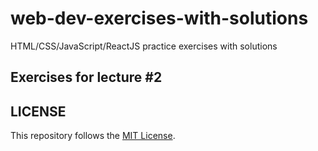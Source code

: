 # web-dev-exercises-with-solutions
HTML/CSS/JavaScript/ReactJS practice exercises with solutions
## Exercises for lecture #2



## LICENSE
This repository follows the [MIT License](https://github.com/janusnic/web-dev-exercises-with-solutions/LICENSE).